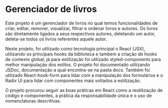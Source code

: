 # Gerenciador de livros

Este projeto é um gerenciador de livros no qual temos funcionalidades de criar, editar, remover, visualizar, filtrar e ordenar livros e autores. Os livros são diretamente ligados a seus respectivos autores, deletando um autor, deleta-se todos os livros referentes aquele autor. 

Neste projeto, foi utilizado como tecnologia principal o React (JSX), utilizando os principais hooks da biblioteca e tambem a criação de hooks de contexto global; já para estilização foi utilizado styled-components para melhor manipulação dos estilos. O projeto foi documentado utilizando JSDoc, documentação a qual encontra-se na pasta docs. Também foi utilizado React-hook-form para lidar com a manipulação dos formulários e o Radix UI para lidar com componentes mais voltados a estilização.

O projeto procurou seguir as boas práticas em React como a reutilização de código e componentes, a prática da responsabilidade única e o uso de nomenclaturas descritivas.


